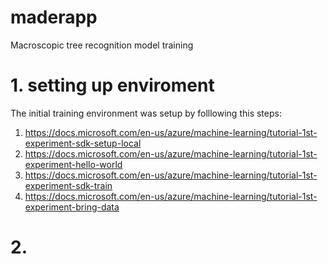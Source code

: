 # maderapp
Macroscopic tree recognition model training


# 1. setting up enviroment
The initial training environment was setup by folllowing this steps: 
1. https://docs.microsoft.com/en-us/azure/machine-learning/tutorial-1st-experiment-sdk-setup-local
2. https://docs.microsoft.com/en-us/azure/machine-learning/tutorial-1st-experiment-hello-world
3. https://docs.microsoft.com/en-us/azure/machine-learning/tutorial-1st-experiment-sdk-train
4. https://docs.microsoft.com/en-us/azure/machine-learning/tutorial-1st-experiment-bring-data

# 2. 